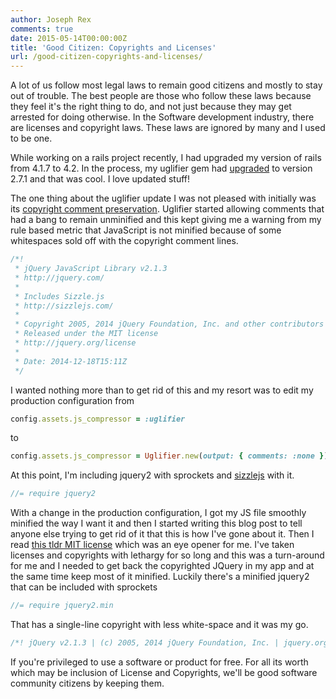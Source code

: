 ```yaml
---
author: Joseph Rex
comments: true
date: 2015-05-14T00:00:00Z
title: 'Good Citizen: Copyrights and Licenses'
url: /good-citizen-copyrights-and-licenses/
---
```


A lot of us follow most legal laws to remain good citizens and mostly to stay out of trouble. The best people are those who follow these laws because they feel it's the right thing to do, and not just because they may get arrested for doing otherwise.
In the Software development industry, there are licenses and copyright laws. These laws are ignored by many and I used to be one.
<!--more-->

While working on a rails project recently, I had upgraded my version of rails from 4.1.7 to 4.2. In the process, my uglifier gem had [upgraded][1] to version 2.7.1 and that was cool. I love updated stuff!

The one thing about the uglifier update I was not pleased with initially was its [copyright comment preservation][2]. Uglifier started allowing comments that had a bang to remain unminified and this kept giving me a warning from my rule based metric that JavaScript is not minified because of some whitespaces sold off with the copyright comment lines.

```js
/*!
 * jQuery JavaScript Library v2.1.3
 * http://jquery.com/
 *
 * Includes Sizzle.js
 * http://sizzlejs.com/
 *
 * Copyright 2005, 2014 jQuery Foundation, Inc. and other contributors
 * Released under the MIT license
 * http://jquery.org/license
 *
 * Date: 2014-12-18T15:11Z
 */
 ```

I wanted nothing more than to get rid of this and my resort was to edit my production configuration from 

```rb
config.assets.js_compressor = :uglifier
```

to

```rb
config.assets.js_compressor = Uglifier.new(output: { comments: :none })
```

At this point, I'm including jquery2 with sprockets and [sizzlejs][3] with it.

```js
//= require jquery2
```

With a change in the production configuration, I got my JS file smoothly minified the way I want it and then I started writing this blog post to tell anyone else trying to get rid of it that this is how I've gone about it. Then I read [this tldr MIT license][4]  which was an eye opener for me. I've taken licenses and copyrights with lethargy for so long and this was a turn-around for me and I needed to get back the copyrighted JQuery in my app and at the same time keep most of it minified. Luckily there's a minified jquery2 that can be included with sprockets

```js
//= require jquery2.min
```

That has a single-line copyright with less white-space and it was my go.

```js
/*! jQuery v2.1.3 | (c) 2005, 2014 jQuery Foundation, Inc. | jquery.org/license */
```

If you're privileged to use a software or product for free. For all its worth which may be inclusion of License and Copyrights, we'll be good software community citizens by keeping them.


[1]: https://github.com/gneatgeek/uglifier/commit/8816c85ee0dca0dd1b9b22c7e5ea301c903362a9#diff-0a1bbe5d453e58345ac2d708f80701b0L240
[2]: https://github.com/lautis/uglifier/pull/78
[3]: http://sizzlejs.com/
[4]: https://tldrlegal.com/license/mit-license